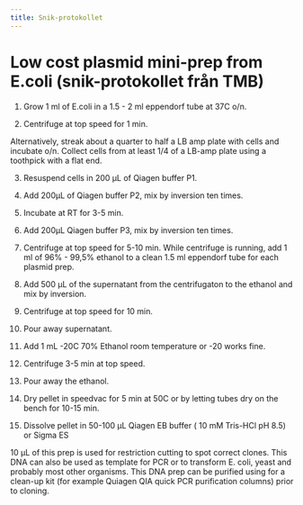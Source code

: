 ```yaml
---
title: Snik-protokollet
---
```



# Low cost plasmid mini-prep from E.coli (snik-protokollet från TMB)

1. Grow 1 ml of E.coli in a 1.5 - 2 ml eppendorf tube at 37C o/n.

2. Centrifuge at top speed for 1 min.

Alternatively, streak about a quarter to half a LB amp plate with cells and incubate o/n.
Collect cells from at least 1/4 of a LB-amp plate using a toothpick with a flat end.

3. Resuspend cells in 200 µL of Qiagen buffer P1.

4. Add 200µL of Qiagen buffer P2, mix by inversion ten times.

5. Incubate at RT for 3-5 min.

6. Add 200µL Qiagen buffer P3, mix by inversion ten times.

7. Centrifuge at top speed for 5-10 min. While centrifuge is running, add 1 ml of 96% - 99,5% ethanol 
   to a clean 1.5 ml eppendorf tube for each plasmid prep.

8. Add 500 µL of the supernatant from the centrifugaton to the ethanol and mix by inversion. 

9. Centrifuge at top speed for 10 min.

10. Pour away supernatant.

11. Add 1 mL -20C  70% Ethanol room temperature or -20 works fine.

12. Centrifuge 3-5 min at top speed.

13. Pour away the ethanol.

14. Dry pellet in speedvac for 5 min at 50C or by letting tubes dry on the bench for 10-15 min.

15. Dissolve pellet in 50-100 µL Qiagen EB buffer ( 10 mM Tris-HCl pH 8.5) or Sigma ES

10 µL of this prep is used for restriction cutting to spot correct clones.
This DNA can also be used as template for PCR or to transform E. coli, yeast and probably most other organisms.
This DNA prep can be purified using for a clean-up kit (for example Quiagen QIA quick PCR purification columns)
 prior to cloning.
